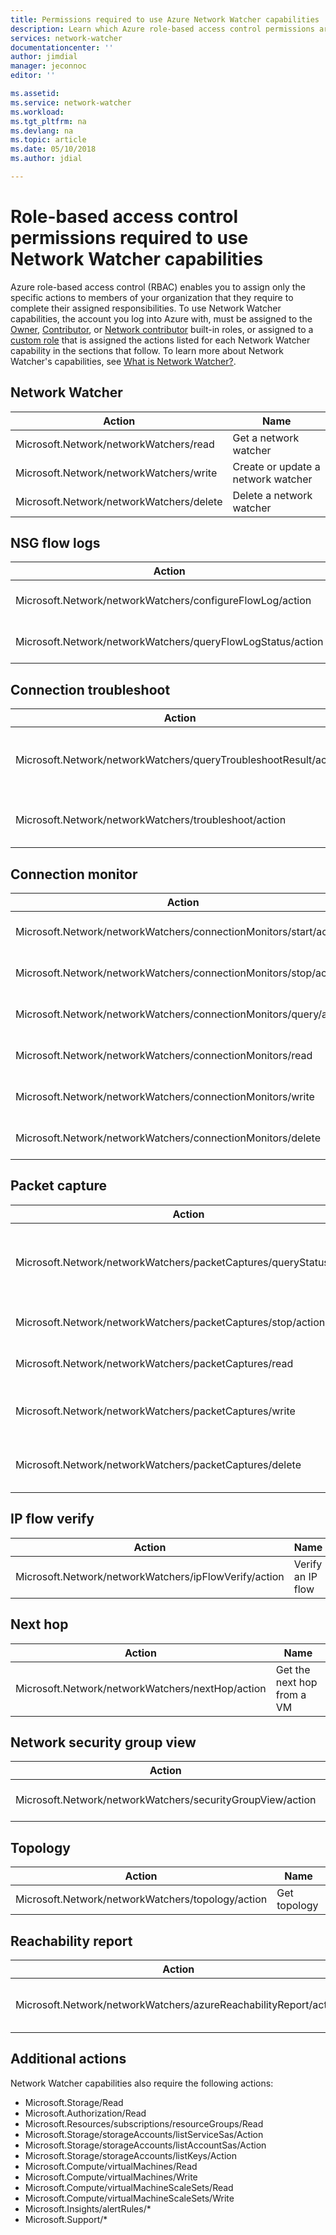 ```yaml
---
title: Permissions required to use Azure Network Watcher capabilities | Microsoft Docs
description: Learn which Azure role-based access control permissions are required to work with Network Watcher capabilities.
services: network-watcher
documentationcenter: ''
author: jimdial
manager: jeconnoc
editor: ''

ms.assetid: 
ms.service: network-watcher
ms.workload: 
ms.tgt_pltfrm: na
ms.devlang: na
ms.topic: article
ms.date: 05/10/2018
ms.author: jdial

---
```


# Role-based access control permissions required to use Network Watcher capabilities

Azure role-based access control (RBAC) enables you to assign only the specific actions to members of your organization that they require to complete their assigned responsibilities. To use Network Watcher capabilities, the account you log into Azure with, must be assigned to the [Owner](../role-based-access-control/built-in-roles.md?toc=%2fazure%2fnetwork-watcher%2ftoc.json#owner), [Contributor](../role-based-access-control/built-in-roles.md?toc=%2fazure%2fnetwork-watcher%2ftoc.json#contributor), or [Network contributor](../role-based-access-control/built-in-roles.md?toc=%2fazure%2fnetwork-watcher%2ftoc.json#network-contributor) built-in roles, or assigned to a [custom role](../role-based-access-control/custom-roles.md?toc=%2fazure%2fnetwork-watcher%2ftoc.json) that is assigned the actions listed for each Network Watcher capability in the sections that follow. To learn more about Network Watcher's capabilities, see [What is Network Watcher?](network-watcher-monitoring-overview.md).

## Network Watcher

| Action                                                              | Name                                                           |
| ---------                                                           | -------------                                                  |
| Microsoft.Network/networkWatchers/read                              | Get a network watcher                                          |
| Microsoft.Network/networkWatchers/write                             | Create or update a network watcher                             |
| Microsoft.Network/networkWatchers/delete                            | Delete a network watcher                                       |

## NSG flow logs

| Action                                                              | Name                                                           |
| ---------                                                           | -------------                                                  |
| Microsoft.Network/networkWatchers/configureFlowLog/action           | Configure a flow Log                                           |
| Microsoft.Network/networkWatchers/queryFlowLogStatus/action         | Query status for a flow log                                    |

## Connection troubleshoot

| Action                                                              | Name                                                           |
| ---------                                                           | -------------                                                  |
| Microsoft.Network/networkWatchers/queryTroubleshootResult/action    | Query results of a connection troubleshoot test                |
| Microsoft.Network/networkWatchers/troubleshoot/action               | Run a connection troubleshoot test                             |

## Connection monitor

| Action                                                              | Name                                                           |
| ---------                                                           | -------------                                                  |
| Microsoft.Network/networkWatchers/connectionMonitors/start/action   | Start a connection monitor                                     |
| Microsoft.Network/networkWatchers/connectionMonitors/stop/action    | Stop a connection monitor                                      |
| Microsoft.Network/networkWatchers/connectionMonitors/query/action   | Query a connection monitor                                     |
| Microsoft.Network/networkWatchers/connectionMonitors/read           | Get a connection monitor                                       |
| Microsoft.Network/networkWatchers/connectionMonitors/write          | Create a connection monitor                                    |
| Microsoft.Network/networkWatchers/connectionMonitors/delete         | Delete a connection monitor                                    |

## Packet capture

| Action                                                              | Name                                                           |
| ---------                                                           | -------------                                                  |
| Microsoft.Network/networkWatchers/packetCaptures/queryStatus/action | Query the status of a packet capture                           |
| Microsoft.Network/networkWatchers/packetCaptures/stop/action        | Stop a packet capture                                          |
| Microsoft.Network/networkWatchers/packetCaptures/read               | Get a packet capture                                           |
| Microsoft.Network/networkWatchers/packetCaptures/write              | Create a packet capture                                        |
| Microsoft.Network/networkWatchers/packetCaptures/delete             | Delete a packet capture                                        |

## IP flow verify

| Action                                                              | Name                                                           |
| ---------                                                           | -------------                                                  |
| Microsoft.Network/networkWatchers/ipFlowVerify/action               | Verify an IP flow                                              |

## Next hop

| Action                                                              | Name                                                           |
| ---------                                                           | -------------                                                  |
| Microsoft.Network/networkWatchers/nextHop/action                    | Get the next hop from a VM                                     |

## Network security group view

| Action                                                              | Name                                                           |
| ---------                                                           | -------------                                                  |
| Microsoft.Network/networkWatchers/securityGroupView/action          | View security groups                                           |

## Topology

| Action                                                              | Name                                                           |
| ---------                                                           | -------------                                                  |
| Microsoft.Network/networkWatchers/topology/action                   | Get topology                                                   |

## Reachability report

| Action                                                              | Name                                                           |
| ---------                                                           | -------------                                                  |
| Microsoft.Network/networkWatchers/azureReachabilityReport/action    | Get an Azure reachability report                               |

## Additional actions

Network Watcher capabilities also require the following actions:

- Microsoft.Storage/Read
- Microsoft.Authorization/Read
- Microsoft.Resources/subscriptions/resourceGroups/Read
- Microsoft.Storage/storageAccounts/listServiceSas/Action
- Microsoft.Storage/storageAccounts/listAccountSas/Action
- Microsoft.Storage/storageAccounts/listKeys/Action
- Microsoft.Compute/virtualMachines/Read
- Microsoft.Compute/virtualMachines/Write
- Microsoft.Compute/virtualMachineScaleSets/Read
- Microsoft.Compute/virtualMachineScaleSets/Write
- Microsoft.Insights/alertRules/*
- Microsoft.Support/*